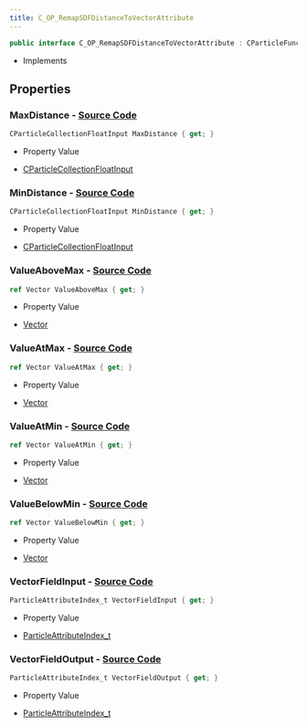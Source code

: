 ```yaml
---
title: C_OP_RemapSDFDistanceToVectorAttribute
---
```


```csharp
public interface C_OP_RemapSDFDistanceToVectorAttribute : CParticleFunctionOperator, CParticleFunction, ISchemaClass<CParticleFunction>, ISchemaClass<CParticleFunctionOperator>, ISchemaClass<C_OP_RemapSDFDistanceToVectorAttribute>, ISchemaField, ISchemaClass, INativeHandle
```

- Implements

## Properties

### **MaxDistance** - [Source Code](https://github.com/swiftly-solution/swiftlys2/blob/main/managed/src/SwiftlyS2.Generated/Schemas/Interfaces/C_OP_RemapSDFDistanceToVectorAttribute.cs#L22)

```csharp
CParticleCollectionFloatInput MaxDistance { get; }
```

- Property Value

- [CParticleCollectionFloatInput](/docs/api/shared/schemadefinitions/cparticlecollectionfloatinput)

### **MinDistance** - [Source Code](https://github.com/swiftly-solution/swiftlys2/blob/main/managed/src/SwiftlyS2.Generated/Schemas/Interfaces/C_OP_RemapSDFDistanceToVectorAttribute.cs#L20)

```csharp
CParticleCollectionFloatInput MinDistance { get; }
```

- Property Value

- [CParticleCollectionFloatInput](/docs/api/shared/schemadefinitions/cparticlecollectionfloatinput)

### **ValueAboveMax** - [Source Code](https://github.com/swiftly-solution/swiftlys2/blob/main/managed/src/SwiftlyS2.Generated/Schemas/Interfaces/C_OP_RemapSDFDistanceToVectorAttribute.cs#L30)

```csharp
ref Vector ValueAboveMax { get; }
```

- Property Value

- [Vector](/docs/api/shared/natives/vector)

### **ValueAtMax** - [Source Code](https://github.com/swiftly-solution/swiftlys2/blob/main/managed/src/SwiftlyS2.Generated/Schemas/Interfaces/C_OP_RemapSDFDistanceToVectorAttribute.cs#L28)

```csharp
ref Vector ValueAtMax { get; }
```

- Property Value

- [Vector](/docs/api/shared/natives/vector)

### **ValueAtMin** - [Source Code](https://github.com/swiftly-solution/swiftlys2/blob/main/managed/src/SwiftlyS2.Generated/Schemas/Interfaces/C_OP_RemapSDFDistanceToVectorAttribute.cs#L26)

```csharp
ref Vector ValueAtMin { get; }
```

- Property Value

- [Vector](/docs/api/shared/natives/vector)

### **ValueBelowMin** - [Source Code](https://github.com/swiftly-solution/swiftlys2/blob/main/managed/src/SwiftlyS2.Generated/Schemas/Interfaces/C_OP_RemapSDFDistanceToVectorAttribute.cs#L24)

```csharp
ref Vector ValueBelowMin { get; }
```

- Property Value

- [Vector](/docs/api/shared/natives/vector)

### **VectorFieldInput** - [Source Code](https://github.com/swiftly-solution/swiftlys2/blob/main/managed/src/SwiftlyS2.Generated/Schemas/Interfaces/C_OP_RemapSDFDistanceToVectorAttribute.cs#L18)

```csharp
ParticleAttributeIndex_t VectorFieldInput { get; }
```

- Property Value

- [ParticleAttributeIndex_t](/docs/api/shared/schemadefinitions/particleattributeindex_t)

### **VectorFieldOutput** - [Source Code](https://github.com/swiftly-solution/swiftlys2/blob/main/managed/src/SwiftlyS2.Generated/Schemas/Interfaces/C_OP_RemapSDFDistanceToVectorAttribute.cs#L16)

```csharp
ParticleAttributeIndex_t VectorFieldOutput { get; }
```

- Property Value

- [ParticleAttributeIndex_t](/docs/api/shared/schemadefinitions/particleattributeindex_t)

